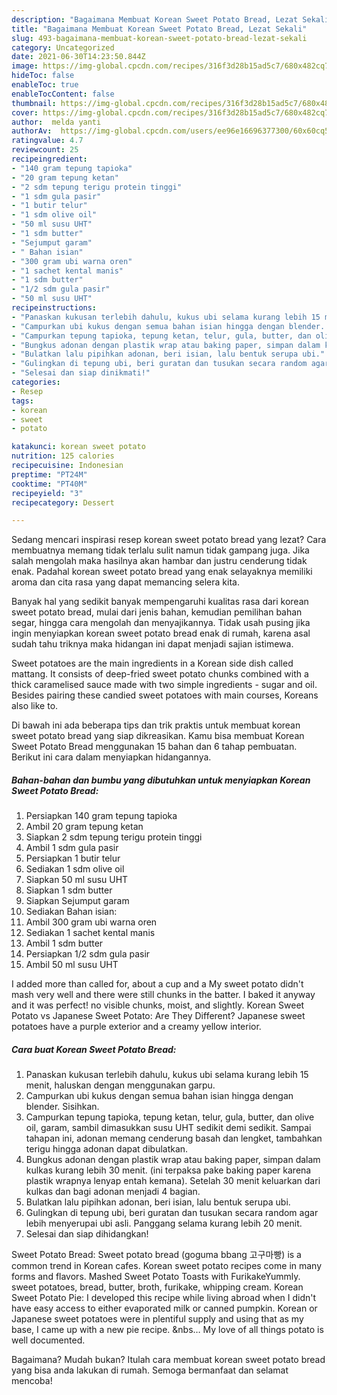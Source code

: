 ```yaml
---
description: "Bagaimana Membuat Korean Sweet Potato Bread, Lezat Sekali"
title: "Bagaimana Membuat Korean Sweet Potato Bread, Lezat Sekali"
slug: 493-bagaimana-membuat-korean-sweet-potato-bread-lezat-sekali
category: Uncategorized
date: 2021-06-30T14:23:50.844Z
image: https://img-global.cpcdn.com/recipes/316f3d28b15ad5c7/680x482cq70/korean-sweet-potato-bread-foto-resep-utama.jpg
hideToc: false
enableToc: true
enableTocContent: false
thumbnail: https://img-global.cpcdn.com/recipes/316f3d28b15ad5c7/680x482cq70/korean-sweet-potato-bread-foto-resep-utama.jpg
cover: https://img-global.cpcdn.com/recipes/316f3d28b15ad5c7/680x482cq70/korean-sweet-potato-bread-foto-resep-utama.jpg
author:  melda yanti
authorAv:  https://img-global.cpcdn.com/users/ee96e16696377300/60x60cq50/avatar.jpg
ratingvalue: 4.7
reviewcount: 25
recipeingredient:
- "140 gram tepung tapioka"
- "20 gram tepung ketan"
- "2 sdm tepung terigu protein tinggi"
- "1 sdm gula pasir"
- "1 butir telur"
- "1 sdm olive oil"
- "50 ml susu UHT"
- "1 sdm butter"
- "Sejumput garam"
- " Bahan isian"
- "300 gram ubi warna oren"
- "1 sachet kental manis"
- "1 sdm butter"
- "1/2 sdm gula pasir"
- "50 ml susu UHT"
recipeinstructions:
- "Panaskan kukusan terlebih dahulu, kukus ubi selama kurang lebih 15 menit, haluskan dengan menggunakan garpu."
- "Campurkan ubi kukus dengan semua bahan isian hingga dengan blender. Sisihkan."
- "Campurkan tepung tapioka, tepung ketan, telur, gula, butter, dan olive oil, garam, sambil dimasukkan susu UHT sedikit demi sedikit. Sampai tahapan ini, adonan memang cenderung basah dan lengket, tambahkan terigu hingga adonan dapat dibulatkan."
- "Bungkus adonan dengan plastik wrap atau baking paper, simpan dalam kulkas kurang lebih 30 menit.  (ini terpaksa pake baking paper karena plastik wrapnya lenyap entah kemana). Setelah 30 menit keluarkan dari kulkas dan bagi adonan menjadi 4 bagian."
- "Bulatkan lalu pipihkan adonan, beri isian, lalu bentuk serupa ubi."
- "Gulingkan di tepung ubi, beri guratan dan tusukan secara random agar lebih menyerupai ubi asli. Panggang selama kurang lebih 20 menit."
- "Selesai dan siap dinikmati!"
categories:
- Resep
tags:
- korean
- sweet
- potato

katakunci: korean sweet potato 
nutrition: 125 calories
recipecuisine: Indonesian
preptime: "PT24M"
cooktime: "PT40M"
recipeyield: "3"
recipecategory: Dessert

---
```



Sedang mencari inspirasi resep korean sweet potato bread yang lezat? Cara membuatnya memang tidak terlalu sulit namun tidak gampang juga. Jika salah mengolah maka hasilnya akan hambar dan justru cenderung tidak enak. Padahal korean sweet potato bread yang enak selayaknya memiliki aroma dan cita rasa yang dapat memancing selera kita.


Banyak hal yang sedikit banyak mempengaruhi kualitas rasa dari korean sweet potato bread, mulai dari jenis bahan, kemudian pemilihan bahan segar, hingga cara mengolah dan menyajikannya. Tidak usah pusing jika ingin menyiapkan korean sweet potato bread enak di rumah, karena asal sudah tahu triknya maka hidangan ini dapat menjadi sajian istimewa.

Sweet potatoes are the main ingredients in a Korean side dish called mattang. It consists of deep-fried sweet potato chunks combined with a thick caramelised sauce made with two simple ingredients - sugar and oil. Besides pairing these candied sweet potatoes with main courses, Koreans also like to.


Di bawah ini ada beberapa tips dan trik praktis untuk membuat korean sweet potato bread yang siap dikreasikan. Kamu bisa membuat Korean Sweet Potato Bread menggunakan 15 bahan dan 6 tahap pembuatan. Berikut ini cara dalam menyiapkan hidangannya.

<!--inarticleads1-->

##### Bahan-bahan dan bumbu yang dibutuhkan untuk menyiapkan Korean Sweet Potato Bread:

1. Persiapkan 140 gram tepung tapioka
1. Ambil 20 gram tepung ketan
1. Siapkan 2 sdm tepung terigu protein tinggi
1. Ambil 1 sdm gula pasir
1. Persiapkan 1 butir telur
1. Sediakan 1 sdm olive oil
1. Siapkan 50 ml susu UHT
1. Siapkan 1 sdm butter
1. Siapkan Sejumput garam
1. Sediakan  Bahan isian:
1. Ambil 300 gram ubi warna oren
1. Sediakan 1 sachet kental manis
1. Ambil 1 sdm butter
1. Persiapkan 1/2 sdm gula pasir
1. Ambil 50 ml susu UHT


I added more than called for, about a cup and a My sweet potato didn&#39;t mash very well and there were still chunks in the batter. I baked it anyway and it was perfect! no visible chunks, moist, and slightly. Korean Sweet Potato vs Japanese Sweet Potato: Are They Different? Japanese sweet potatoes have a purple exterior and a creamy yellow interior. 

<!--inarticleads2-->

##### Cara buat Korean Sweet Potato Bread:

1. Panaskan kukusan terlebih dahulu, kukus ubi selama kurang lebih 15 menit, haluskan dengan menggunakan garpu.
1. Campurkan ubi kukus dengan semua bahan isian hingga dengan blender. Sisihkan.
1. Campurkan tepung tapioka, tepung ketan, telur, gula, butter, dan olive oil, garam, sambil dimasukkan susu UHT sedikit demi sedikit. Sampai tahapan ini, adonan memang cenderung basah dan lengket, tambahkan terigu hingga adonan dapat dibulatkan.
1. Bungkus adonan dengan plastik wrap atau baking paper, simpan dalam kulkas kurang lebih 30 menit.  (ini terpaksa pake baking paper karena plastik wrapnya lenyap entah kemana). Setelah 30 menit keluarkan dari kulkas dan bagi adonan menjadi 4 bagian.
1. Bulatkan lalu pipihkan adonan, beri isian, lalu bentuk serupa ubi.
1. Gulingkan di tepung ubi, beri guratan dan tusukan secara random agar lebih menyerupai ubi asli. Panggang selama kurang lebih 20 menit.
1. Selesai dan siap dihidangkan!

Sweet Potato Bread: Sweet potato bread (goguma bbang 고구마빵) is a common trend in Korean cafes. Korean sweet potato recipes come in many forms and flavors. Mashed Sweet Potato Toasts with FurikakeYummly. sweet potatoes, bread, butter, broth, furikake, whipping cream. Korean Sweet Potato Pie: I developed this recipe while living abroad when I didn&#39;t have easy access to either evaporated milk or canned pumpkin. Korean or Japanese sweet potatoes were in plentiful supply and using that as my base, I came up with a new pie recipe. &amp;nbs… My love of all things potato is well documented. 

Bagaimana? Mudah bukan? Itulah cara membuat korean sweet potato bread yang bisa anda lakukan di rumah. Semoga bermanfaat dan selamat mencoba!
